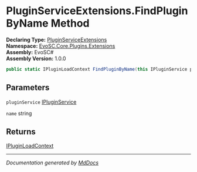 ﻿<!--  
  <auto-generated>   
    The contents of this file were generated by a tool.  
    Changes to this file may be list if the file is regenerated  
  </auto-generated>   
-->

# PluginServiceExtensions.FindPluginByName Method

**Declaring Type:** [PluginServiceExtensions](../index.md)  
**Namespace:** [EvoSC.Core.Plugins.Extensions](../../index.md)  
**Assembly:** EvoSC\#  
**Assembly Version:** 1.0.0

```csharp
public static IPluginLoadContext FindPluginByName(this IPluginService pluginService, string name);
```

## Parameters

`pluginService`  [IPluginService](../../../Abstractions/IPluginService/index.md)

`name`  string

## Returns

[IPluginLoadContext](../../../Abstractions/IPluginLoadContext/index.md)

___

*Documentation generated by [MdDocs](https://github.com/ap0llo/mddocs)*
